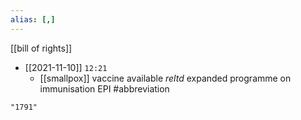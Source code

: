 ```yaml
---
alias: [,]
---
```

[[bill of rights]]

- [[2021-11-10]]  `12:21`
	- [[smallpox]] vaccine available _reltd_ expanded programme on immunisation EPI #abbreviation 

```query
"1791"
```